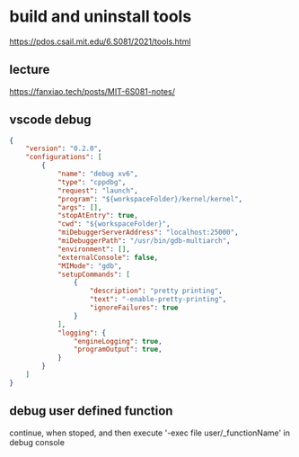 # build and uninstall tools
https://pdos.csail.mit.edu/6.S081/2021/tools.html

## lecture 
https://fanxiao.tech/posts/MIT-6S081-notes/

## vscode debug

```json
{
    "version": "0.2.0",
    "configurations": [
        {
            "name": "debug xv6",
            "type": "cppdbg",
            "request": "launch",
            "program": "${workspaceFolder}/kernel/kernel",
            "args": [],
            "stopAtEntry": true,
            "cwd": "${workspaceFolder}",
            "miDebuggerServerAddress": "localhost:25000",
            "miDebuggerPath": "/usr/bin/gdb-multiarch",
            "environment": [],
            "externalConsole": false,
            "MIMode": "gdb",
            "setupCommands": [
                {
                    "description": "pretty printing",
                    "text": "-enable-pretty-printing",
                    "ignoreFailures": true
                }
            ],
            "logging": {
                "engineLogging": true,
                "programOutput": true,
            }
        }
    ]
}
```

## debug user defined function

continue, when stoped, and then execute '-exec file user/_functionName' in debug console
